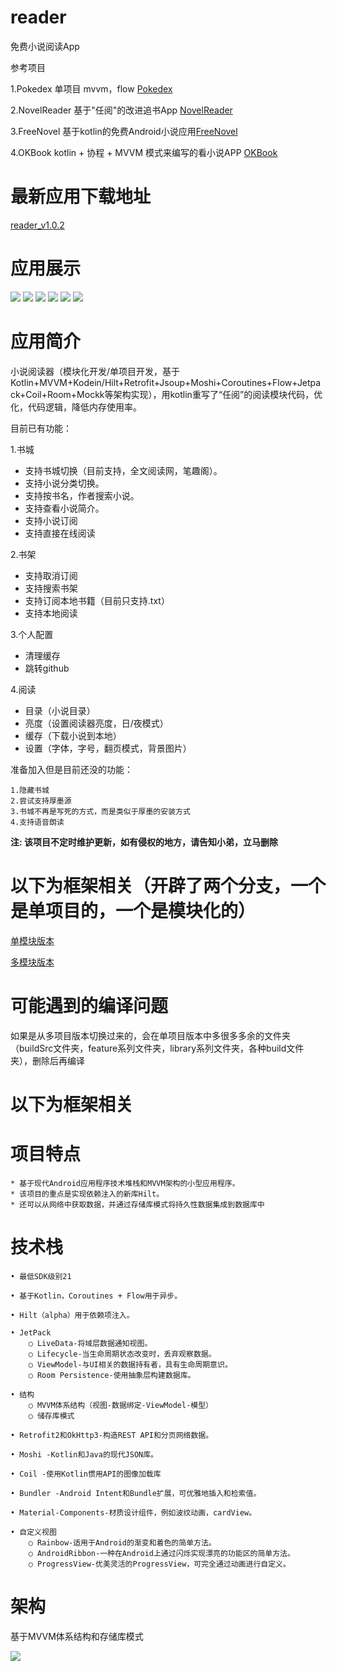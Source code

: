 # reader
免费小说阅读App

参考项目

1.Pokedex 单项目 mvvm，flow [Pokedex](https://github.com/skydoves/Pokedex)

2.NovelReader 基于"任阅"的改进追书App [NovelReader](https://github.com/newbiechen1024/NovelReader)

3.FreeNovel 基于kotlin的免费Android小说应用[FreeNovel](https://github.com/lxygithub/FreeNovel) 

4.OKBook kotlin + 协程 + MVVM 模式来编写的看小说APP [OKBook](https://gitee.com/xcode_xiao/OKBook)

# 最新应用下载地址
[reader_v1.0.2](https://raw.githubusercontent.com/woodwen/reader/main/apk/reader_v1.0.2.apk)

# 应用展示

![](https://github.com/woodwen/reader/blob/main/screenshot/1.jpeg)
![](https://github.com/woodwen/reader/blob/main/screenshot/2.jpeg)
![](https://github.com/woodwen/reader/blob/main/screenshot/3.jpeg)
![](https://github.com/woodwen/reader/blob/main/screenshot/4.jpeg)
![](https://github.com/woodwen/reader/blob/main/screenshot/5.jpeg)
![](https://github.com/woodwen/reader/blob/main/screenshot/6.jpeg)


# 应用简介

小说阅读器（模块化开发/单项目开发，基于Kotlin+MVVM+Kodein/Hilt+Retrofit+Jsoup+Moshi+Coroutines+Flow+Jetpack+Coil+Room+Mockk等架构实现），用kotlin重写了“任阅”的阅读模块代码，优化，代码逻辑，降低内存使用率。

目前已有功能：

1.书城

  * 支持书城切换（目前支持，全文阅读网，笔趣阁）。
  * 支持小说分类切换。
  * 支持按书名，作者搜索小说。
  * 支持查看小说简介。
  * 支持小说订阅
  * 支持直接在线阅读
  
2.书架
  
   * 支持取消订阅
   * 支持搜索书架
   * 支持订阅本地书籍（目前只支持.txt）
   * 支持本地阅读
    
3.个人配置
  
  * 清理缓存
  * 跳转github
  
4.阅读

  * 目录（小说目录）
  * 亮度（设置阅读器亮度，日/夜模式）
  * 缓存（下载小说到本地）
  * 设置（字体，字号，翻页模式，背景图片）

准备加入但是目前还没的功能：

	1.隐藏书城
	2.尝试支持厚墨源
	3.书城不再是写死的方式，而是类似于厚墨的安装方式
	4.支持语音朗读

**注: 该项目不定时维护更新，如有侵权的地方，请告知小弟，立马删除**

# 以下为框架相关（开辟了两个分支，一个是单项目的，一个是模块化的）

   [单模块版本](https://github.com/woodwen/reader/tree/dev-single)

   [多模块版本](https://github.com/woodwen/reader/tree/dev-multiple)


# 可能遇到的编译问题

如果是从多项目版本切换过来的，会在单项目版本中多很多多余的文件夹（buildSrc文件夹，feature系列文件夹，library系列文件夹，各种build文件夹），删除后再编译

# 以下为框架相关

# 项目特点

	* 基于现代Android应用程序技术堆栈和MVVM架构的小型应用程序。
	* 该项目的重点是实现依赖注入的新库Hilt。
	* 还可以从网络中获取数据，并通过存储库模式将持久性数据集成到数据库中

# 技术栈

   	• 最低SDK级别21

   	• 基于Kotlin，Coroutines + Flow用于异步。

   	• Hilt（alpha）用于依赖项注入。

	• JetPack
	   	○ LiveData-将域层数据通知视图。
	   	○ Lifecycle-当生命周期状态改变时，丢弃观察数据。
	   	○ ViewModel-与UI相关的数据持有者，具有生命周期意识。
	   	○ Room Persistence-使用抽象层构建数据库。

   	• 结构
	   	○ MVVM体系结构（视图-数据绑定-ViewModel-模型）
	   	○ 储存库模式

   	• Retrofit2和OkHttp3-构造REST API和分页网络数据。

   	• Moshi -Kotlin和Java的现代JSON库。

   	• Coil -使用Kotlin惯用API的图像加载库

   	• Bundler -Android Intent和Bundle扩展，可优雅地插入和检索值。

   	• Material-Components-材质设计组件，例如波纹动画，cardView。

   	• 自定义视图
		○ Rainbow-适用于Android的渐变和着色的简单方法。
	   	○ AndroidRibbon-一种在Android上通过闪烁实现漂亮的功能区的简单方法。
	   	○ ProgressView-优美灵活的ProgressView，可完全通过动画进行自定义。

# 架构

   基于MVVM体系结构和存储库模式
   
   ![](https://github.com/woodwen/reader/blob/main/screenshot/mvvm.png)
